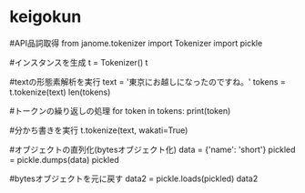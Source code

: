 # keigokun
#API品詞取得
from janome.tokenizer import Tokenizer
import pickle

#インスタンスを生成
t = Tokenizer()
t

#textの形態素解析を実行
text = '東京にお越しになったのですね。'
tokens = t.tokenize(text)
len(tokens)

#トークンの繰り返しの処理
for token in tokens:
    print(token)

#分かち書きを実行
t.tokenize(text, wakati=True)

#オブジェクトの直列化(bytesオブジェクト化)
data = {'name': 'short'}
pickled = pickle.dumps(data)
pickled

#bytesオブジェクトを元に戻す
data2 = pickle.loads(pickled)
data2
